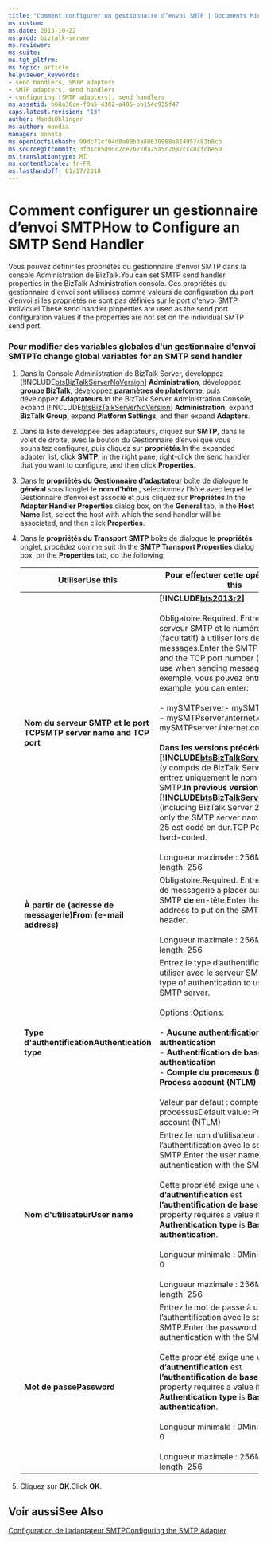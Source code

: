 ```yaml
---
title: "Comment configurer un gestionnaire d’envoi SMTP | Documents Microsoft"
ms.custom: 
ms.date: 2015-10-22
ms.prod: biztalk-server
ms.reviewer: 
ms.suite: 
ms.tgt_pltfrm: 
ms.topic: article
helpviewer_keywords:
- send handlers, SMTP adapters
- SMTP adapters, send handlers
- configuring [SMTP adapters], send handlers
ms.assetid: b68a36ce-f0a5-4302-a405-bb154c935f47
caps.latest.revision: "13"
author: MandiOhlinger
ms.author: mandia
manager: anneta
ms.openlocfilehash: 99dc71cf04d8a80b3a88630908a814957c83b8cb
ms.sourcegitcommit: 3fd1c85d9dc2ce7b77da75a5c2087cc48cfcbe50
ms.translationtype: MT
ms.contentlocale: fr-FR
ms.lasthandoff: 01/17/2018
---
```

# <a name="how-to-configure-an-smtp-send-handler"></a><span data-ttu-id="c0de2-102">Comment configurer un gestionnaire d’envoi SMTP</span><span class="sxs-lookup"><span data-stu-id="c0de2-102">How to Configure an SMTP Send Handler</span></span>
<span data-ttu-id="c0de2-103">Vous pouvez définir les propriétés du gestionnaire d'envoi SMTP dans la console Administration de BizTalk.</span><span class="sxs-lookup"><span data-stu-id="c0de2-103">You can set SMTP send handler properties in the BizTalk Administration console.</span></span> <span data-ttu-id="c0de2-104">Ces propriétés du gestionnaire d'envoi sont utilisées comme valeurs de configuration du port d'envoi si les propriétés ne sont pas définies sur le port d'envoi SMTP individuel.</span><span class="sxs-lookup"><span data-stu-id="c0de2-104">These send handler properties are used as the send port configuration values if the properties are not set on the individual SMTP send port.</span></span>  
  
### <a name="to-change-global-variables-for-an-smtp-send-handler"></a><span data-ttu-id="c0de2-105">Pour modifier des variables globales d'un gestionnaire d'envoi SMTP</span><span class="sxs-lookup"><span data-stu-id="c0de2-105">To change global variables for an SMTP send handler</span></span>  
  
1.  <span data-ttu-id="c0de2-106">Dans la Console Administration de BizTalk Server, développez [!INCLUDE[btsBizTalkServerNoVersion](../includes/btsbiztalkservernoversion-md.md)] **Administration**, développez **groupe BizTalk**, développez **paramètres de plateforme**, puis développez  **Adaptateurs**.</span><span class="sxs-lookup"><span data-stu-id="c0de2-106">In the BizTalk Server Administration Console, expand [!INCLUDE[btsBizTalkServerNoVersion](../includes/btsbiztalkservernoversion-md.md)] **Administration**, expand **BizTalk Group**, expand **Platform Settings**, and then expand **Adapters**.</span></span>  
  
2.  <span data-ttu-id="c0de2-107">Dans la liste développée des adaptateurs, cliquez sur **SMTP**, dans le volet de droite, avec le bouton du Gestionnaire d’envoi que vous souhaitez configurer, puis cliquez sur **propriétés**.</span><span class="sxs-lookup"><span data-stu-id="c0de2-107">In the expanded adapter list, click **SMTP**, in the right pane, right-click the send handler that you want to configure, and then click **Properties**.</span></span>  
  
3.  <span data-ttu-id="c0de2-108">Dans le **propriétés du Gestionnaire d’adaptateur** boîte de dialogue le **général** sous l’onglet le **nom d’hôte** , sélectionnez l’hôte avec lequel le Gestionnaire d’envoi est associé et puis cliquez sur **Propriétés**.</span><span class="sxs-lookup"><span data-stu-id="c0de2-108">In the **Adapter Handler Properties** dialog box, on the **General** tab, in the **Host Name** list, select the host with which the send handler will be associated, and then click **Properties**.</span></span>  
  
4.  <span data-ttu-id="c0de2-109">Dans le **propriétés du Transport SMTP** boîte de dialogue le **propriétés** onglet, procédez comme suit :</span><span class="sxs-lookup"><span data-stu-id="c0de2-109">In the **SMTP Transport Properties** dialog box, on the **Properties** tab, do the following:</span></span>  
  
    |<span data-ttu-id="c0de2-110">Utiliser</span><span class="sxs-lookup"><span data-stu-id="c0de2-110">Use this</span></span>|<span data-ttu-id="c0de2-111">Pour effectuer cette opération</span><span class="sxs-lookup"><span data-stu-id="c0de2-111">To do this</span></span>|  
    |--------------|----------------|  
    |<span data-ttu-id="c0de2-112">**Nom du serveur SMTP et le port TCP**</span><span class="sxs-lookup"><span data-stu-id="c0de2-112">**SMTP server name and TCP port**</span></span>|**[!INCLUDE[bts2013r2](../includes/bts2013r2-md.md)]**<br /><br /> <span data-ttu-id="c0de2-113">Obligatoire.</span><span class="sxs-lookup"><span data-stu-id="c0de2-113">Required.</span></span> <span data-ttu-id="c0de2-114">Entrez le nom du serveur SMTP et le numéro de port TCP (facultatif) à utiliser lors de l’envoi de messages.</span><span class="sxs-lookup"><span data-stu-id="c0de2-114">Enter the SMTP server  name and the TCP port number (optional) to use when sending messages.</span></span> <span data-ttu-id="c0de2-115">Par exemple, vous pouvez entrer :</span><span class="sxs-lookup"><span data-stu-id="c0de2-115">For example, you can enter:</span></span><br /><br /> <span data-ttu-id="c0de2-116">-   mySMTPserver</span><span class="sxs-lookup"><span data-stu-id="c0de2-116">-   mySMTPserver</span></span><br /><span data-ttu-id="c0de2-117">-   mySMTPserver.internet.com:2525</span><span class="sxs-lookup"><span data-stu-id="c0de2-117">-   mySMTPserver.internet.com:2525</span></span><br /><br /> <span data-ttu-id="c0de2-118">**Dans les versions précédentes de [!INCLUDE[btsBizTalkServerNoVersion](../includes/btsbiztalkservernoversion-md.md)]**  (y compris de BizTalk Server 2013), entrez uniquement le nom du serveur SMTP.</span><span class="sxs-lookup"><span data-stu-id="c0de2-118">**In previous versions of [!INCLUDE[btsBizTalkServerNoVersion](../includes/btsbiztalkservernoversion-md.md)]** (including BizTalk Server 2013), enter only the SMTP server name.</span></span> <span data-ttu-id="c0de2-119">Port TCP 25 est codé en dur.</span><span class="sxs-lookup"><span data-stu-id="c0de2-119">TCP Port 25 is hard-coded.</span></span><br /><br /> <span data-ttu-id="c0de2-120">Longueur maximale : 256</span><span class="sxs-lookup"><span data-stu-id="c0de2-120">Maximum length: 256</span></span>|  
    |<span data-ttu-id="c0de2-121">**À partir de (adresse de messagerie)**</span><span class="sxs-lookup"><span data-stu-id="c0de2-121">**From (e-mail address)**</span></span>|<span data-ttu-id="c0de2-122">Obligatoire.</span><span class="sxs-lookup"><span data-stu-id="c0de2-122">Required.</span></span> <span data-ttu-id="c0de2-123">Entrez l’adresse de messagerie à placer sur le protocole SMTP **de** en-tête.</span><span class="sxs-lookup"><span data-stu-id="c0de2-123">Enter the e-mail address to put on the SMTP **From** header.</span></span><br /><br /> <span data-ttu-id="c0de2-124">Longueur maximale : 256</span><span class="sxs-lookup"><span data-stu-id="c0de2-124">Maximum length: 256</span></span>|  
    |<span data-ttu-id="c0de2-125">**Type d'authentification**</span><span class="sxs-lookup"><span data-stu-id="c0de2-125">**Authentication type**</span></span>|<span data-ttu-id="c0de2-126">Entrez le type d’authentification à utiliser avec le serveur SMTP.</span><span class="sxs-lookup"><span data-stu-id="c0de2-126">Enter the type of authentication to use with the SMTP server.</span></span><br /><br /> <span data-ttu-id="c0de2-127">Options :</span><span class="sxs-lookup"><span data-stu-id="c0de2-127">Options:</span></span><br /><br /> <span data-ttu-id="c0de2-128">-   **Aucune authentification**</span><span class="sxs-lookup"><span data-stu-id="c0de2-128">-   **No authentication**</span></span><br /><span data-ttu-id="c0de2-129">-   **Authentification de base**</span><span class="sxs-lookup"><span data-stu-id="c0de2-129">-   **Basic authentication**</span></span><br /><span data-ttu-id="c0de2-130">-   **Compte du processus (NTLM)**</span><span class="sxs-lookup"><span data-stu-id="c0de2-130">-   **Process account (NTLM)**</span></span><br /><br /> <span data-ttu-id="c0de2-131">Valeur par défaut : compte (NTLM) de processus</span><span class="sxs-lookup"><span data-stu-id="c0de2-131">Default value: Process account (NTLM)</span></span>|  
    |<span data-ttu-id="c0de2-132">**Nom d'utilisateur**</span><span class="sxs-lookup"><span data-stu-id="c0de2-132">**User name**</span></span>|<span data-ttu-id="c0de2-133">Entrez le nom d’utilisateur à utiliser pour l’authentification avec le serveur SMTP.</span><span class="sxs-lookup"><span data-stu-id="c0de2-133">Enter the user name to use for authentication with the SMTP server.</span></span><br /><br /> <span data-ttu-id="c0de2-134">Cette propriété exige une valeur si **type d’authentification** est **l’authentification de base**.</span><span class="sxs-lookup"><span data-stu-id="c0de2-134">This property requires a value if **Authentication type** is **Basic authentication**.</span></span><br /><br /> <span data-ttu-id="c0de2-135">Longueur minimale : 0</span><span class="sxs-lookup"><span data-stu-id="c0de2-135">Minimum length: 0</span></span><br /><br /> <span data-ttu-id="c0de2-136">Longueur maximale : 256</span><span class="sxs-lookup"><span data-stu-id="c0de2-136">Maximum length: 256</span></span>|  
    |<span data-ttu-id="c0de2-137">**Mot de passe**</span><span class="sxs-lookup"><span data-stu-id="c0de2-137">**Password**</span></span>|<span data-ttu-id="c0de2-138">Entrez le mot de passe à utiliser pour l’authentification avec le serveur SMTP.</span><span class="sxs-lookup"><span data-stu-id="c0de2-138">Enter the password to use for authentication with the SMTP server.</span></span><br /><br /> <span data-ttu-id="c0de2-139">Cette propriété exige une valeur si **type d’authentification** est **l’authentification de base**.</span><span class="sxs-lookup"><span data-stu-id="c0de2-139">This property requires a value if **Authentication type** is **Basic authentication**.</span></span><br /><br /> <span data-ttu-id="c0de2-140">Longueur minimale : 0</span><span class="sxs-lookup"><span data-stu-id="c0de2-140">Minimum length: 0</span></span><br /><br /> <span data-ttu-id="c0de2-141">Longueur maximale : 256</span><span class="sxs-lookup"><span data-stu-id="c0de2-141">Maximum length: 256</span></span>|  
  
5.  <span data-ttu-id="c0de2-142">Cliquez sur **OK**.</span><span class="sxs-lookup"><span data-stu-id="c0de2-142">Click **OK**.</span></span>  
  
## <a name="see-also"></a><span data-ttu-id="c0de2-143">Voir aussi</span><span class="sxs-lookup"><span data-stu-id="c0de2-143">See Also</span></span>  
 [<span data-ttu-id="c0de2-144">Configuration de l’adaptateur SMTP</span><span class="sxs-lookup"><span data-stu-id="c0de2-144">Configuring the SMTP Adapter</span></span>](../core/configuring-the-smtp-adapter.md)